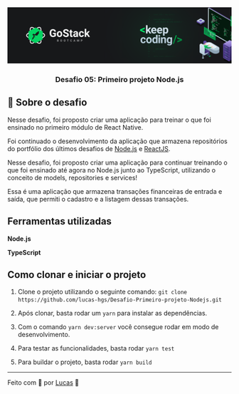 <img alt="GoStack" src="/assets/desafio.png" />

<h3 align="center">
  Desafio 05: Primeiro projeto Node.js
</h3>

## :rocket: Sobre o desafio

Nesse desafio, foi proposto criar uma aplicação para treinar o que foi ensinado no primeiro módulo de React Native.

Foi continuado o desenvolvimento da aplicação que armazena repositórios do portfólio dos últimos desafios de [Node.js](https://github.com/lucas-hgs/desafio-conceitos-nodejs) e [ReactJS](https://github.com/lucas-hgs/desafio-conceitos-reactjs).

Nesse desafio, foi proposto criar uma aplicação para continuar treinando o que foi ensinado até agora no Node.js junto ao TypeScript, utilizando o conceito de models, repositories e services!

Essa é uma aplicação que armazena transações financeiras de entrada e saída, que permiti o cadastro e a listagem dessas transações.

## Ferramentas utilizadas

**Node.js**

**TypeScript**

## Como clonar e iniciar o projeto

1. Clone o projeto utilizando o seguinte comando: ```git clone https://github.com/lucas-hgs/Desafio-Primeiro-projeto-Nodejs.git```

2. Após clonar, basta rodar um ```yarn``` para instalar as dependências.

3. Com o comando ```yarn dev:server``` você consegue rodar em modo de desenvolvimento.

4. Para testar as funcionalidades, basta rodar ```yarn test```

5. Para buildar o projeto, basta rodar ```yarn build```

---

Feito com 💜 por [Lucas](https://www.linkedin.com/in/lucas-hgs/) :wave:
